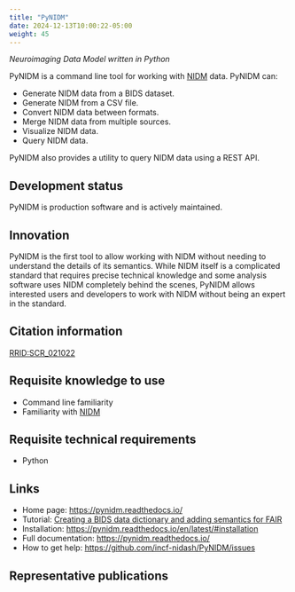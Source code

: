 ```yaml
---
title: "PyNIDM"
date: 2024-12-13T10:00:22-05:00
weight: 45
---
```


*Neuroimaging Data Model written in Python*

PyNIDM is a command line tool for working with [NIDM](../nidm/index.html) data. PyNIDM can:

- Generate NIDM data from a BIDS dataset.
- Generate NIDM from a CSV file.
- Convert NIDM data between formats.
- Merge NIDM data from multiple sources.
- Visualize NIDM data.
- Query NIDM data.

PyNIDM also provides a utility to query NIDM data using a REST API.

## Development status

PyNIDM is production software and is actively maintained.

## Innovation

PyNIDM is the first tool to allow working with NIDM without needing to understand the details of its semantics.  While NIDM itself is a complicated standard that requires precise technical knowledge and some analysis software uses NIDM completely behind the scenes, PyNIDM allows interested users and developers to work with NIDM without being an expert in the standard.

## Citation information

[RRID:SCR_021022](https://scicrunch.org/resolver/RRID:SCR_021022)

## Requisite knowledge to use

- Command line familiarity
- Familiarity with [NIDM](../nidm/index.html)

## Requisite technical requirements

- Python

## Links

- Home page: https://pynidm.readthedocs.io/
- Tutorial:  [Creating a BIDS data dictionary and adding semantics for FAIR](https://repronim.netlify.app/resources/tutorials/data-dictionary/)
- Installation: https://pynidm.readthedocs.io/en/latest/#installation
- Full documentation: https://pynidm.readthedocs.io/
- How to get help: https://github.com/incf-nidash/PyNIDM/issues

## Representative publications
